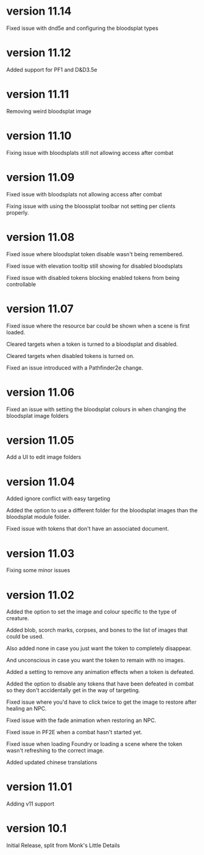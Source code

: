 # version 11.14

Fixed issue with dnd5e and configuring the bloodsplat types

# version 11.12

Added support for PF1 and D&D3.5e

# version 11.11

Removing weird bloodsplat image

# version 11.10

Fixing issue with bloodsplats still not allowing access after combat

# version 11.09

Fixed issue with bloodsplats not allowing access after combat

Fixing issue with using the bloossplat toolbar not setting per clients properly.

# version 11.08

Fixed issue where bloodsplat token disable wasn't being remembered.

Fixed issue with elevation tooltip still showing for disabled bloodsplats

Fixed issue with disabled tokens blocking enabled tokens from being controllable

# version 11.07

Fixed issue where the resource bar could be shown when a scene is first loaded.

Cleared targets when a token is turned to a bloodsplat and disabled.

Cleared targets when disabled tokens is turned on.

Fixed an issue introduced with a Pathfinder2e change.

# version 11.06

Fixed an issue with setting the bloodsplat colours in when changing the bloodsplat image folders

# version 11.05

Add a UI to edit image folders

# version 11.04

Added ignore conflict with easy targeting

Added the option to use a different folder for the bloodsplat images than the bloodsplat module folder.

Fixed issue with tokens that don't have an associated document.

# version 11.03

Fixing some minor issues

# version 11.02

Added the option to set the image and colour specific to the type of creature.

Added blob, scorch marks, corpses, and bones to the list of images that could be used.

Also added none in case you just want the token to completely disappear.

And unconscious in case you want the token to remain with no images.

Added a setting to remove any animation effects when a token is defeated.

Added the option to disable any tokens that have been defeated in combat so they don't accidentally get in the way of targeting.

Fixed issue where you'd have to click twice to get the image to restore after healing an NPC.

Fixed issue with the fade animation when restoring an NPC.

Fixed issue in PF2E when a combat hasn't started yet.

Fixed issue when loading Foundry or loading a scene where the token wasn't refreshing to the correct image.

Added updated chinese translations

# version 11.01

Adding v11 support

# version 10.1

Initial Release, split from Monk's Little Details